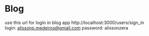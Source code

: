 # Blog
use this url for login in blog app http://localhost:3000/users/sign_in	
login: alissonp.medeiros@gmail.com
password: alissonzera